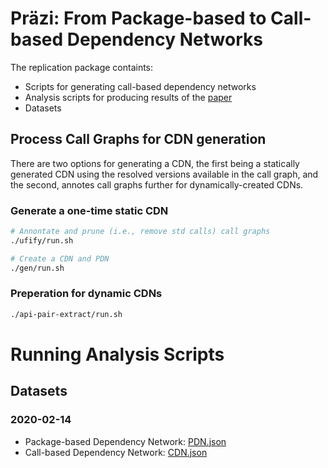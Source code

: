 # Präzi: From Package-based to Call-based Dependency Networks

The replication package containts:

- Scripts for generating call-based dependency networks
- Analysis scripts for producing results of the [paper](https://arxiv.org/abs/2101.09563)
- Datasets 



## Process Call Graphs for CDN generation
There are two options for generating a CDN, the first being a statically
generated CDN using the resolved versions available in the call graph, and the
second, annotes call graphs further for dynamically-created CDNs.


### Generate a one-time static CDN

``` sh
# Annontate and prune (i.e., remove std calls) call graphs 
./ufify/run.sh

# Create a CDN and PDN 
./gen/run.sh

```
### Preperation for dynamic CDNs

``` sh
./api-pair-extract/run.sh
```

# Running Analysis Scripts

## Datasets

### 2020-02-14

- Package-based Dependency Network: [PDN.json](https://surfdrive.surf.nl/files/index.php/s/q9TfmYVlvLpprsn)
- Call-based Dependency Network: [CDN.json]()
